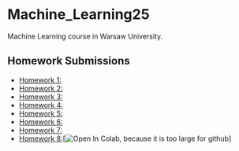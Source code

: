 # Machine_Learning25
Machine Learning course in Warsaw University.
## Homework Submissions

- [Homework 1:](https://github.com/glorivaas/Machine_Learning25/blob/main/LAB1.ipynb)
- [Homework 2:](https://github.com/glorivaas/Machine_Learning25/blob/main/Lab2.ipynb)
- [Homework 3:](https://github.com/glorivaas/Machine_Learning25/blob/main/Lab3.ipynb)
- [Homework 4:](https://github.com/glorivaas/Machine_Learning25/blob/main/Lab4.ipynb)
- [Homework 5:](https://github.com/glorivaas/Machine_Learning25/blob/main/Lab5.ipynb)
- [Homework 6:](https://github.com/glorivaas/Machine_Learning25/blob/main/Lab6.ipynb)
- [Homework 7:](https://github.com/glorivaas/Machine_Learning25/blob/main/Lab7.ipynb)
- [Homework 8:](https://github.com/glorivaas/Machine_Learning25/blob/main/lab8.ipynb)[![Open In Colab, because it is too large for github]([https://colab.research.google.com/assets/colab-badge.svg](https://colab.research.google.com/gist/glorivaas/1428e4978f517e5c1af6bb362ab03d41/lab08_automatic-gradient-training-loop.ipynb#scrollTo=zxg_Y9jlVxdw))]
